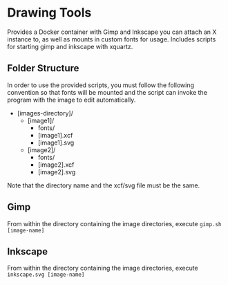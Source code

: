 # Drawing Tools

Provides a Docker container with Gimp and Inkscape you can attach an X instance to, as well as mounts in custom fonts for usage. Includes scripts for starting gimp and inkscape with xquartz.

## Folder Structure

In order to use the provided scripts, you must follow the following convention so that fonts will be mounted and the script can invoke the program with the image to edit automatically.

- [images-directory]/
  - [image1]/
    - fonts/
    - [image1].xcf
    - [image1].svg
  - [image2]/
    - fonts/
    - [image2].xcf
    - [image2].svg

Note that the directory name and the xcf/svg file must be the same.

## Gimp

From within the directory containing the image directories, execute `gimp.sh [image-name]`

## Inkscape

From within the directory containing the image directories, execute `inkscape.svg [image-name]`